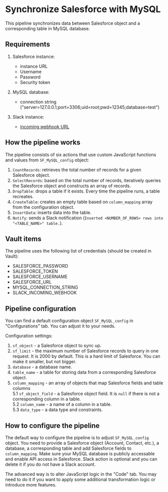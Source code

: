 # Synchronize Salesforce with MySQL

This pipeline synchronizes data between Salesforce object and a corresponding table in MySQL database.

## Requirements

1. Salesforce instance:
    - instance URL
    - Username
    - Password
    - Security token

2. MySQL database:
    - connection string ("server=127.0.0.1;port=3306;uid=root;pwd=12345;database=test")

3. Slack instance:
    - [incoming webhook URL](https://api.slack.com/messaging/webhooks)

## How the pipeline works

The pipeline consists of six actions that use custom JavaScript functions and values from `SF_MySQL_config` object:

1. `CountRecords`: retrieves the total number of records for a given Salesforce object.
2. `SelectRecords`: based on the total number of records, iteratively queries the Salesforce object and constructs an array of records.
3. `DropTable`: drops a table if it exists. Every time the pipeline runs, a table recreates.
4. `CreateTable`: creates an empty table based on `column_mapping` array from the configuration object.
5. `InsertData`: inserts data into the table.
6. `Notify`: sends a Slack notification (`Inserted <NUMBER_OF_ROWS> rows into "<TABLE_NAME>" table.`).

## Vault items

The pipeline uses the following list of credentials (should be created in Vault):

- SALESFORCE_PASSWORD
- SALESFORCE_TOKEN
- SALESFORCE_USERNAME
- SALESFORCE_URL
- MYSQL_CONNECTION_STRING
- SLACK_INCOMING_WEBHOOK

## Pipeline configuration

You can find a default configuration object `SF_MySQL_config` in "Configurations" tab. You can adjust it to your needs.

Configuration settings:

1. `sf_object` - a Salesforce object to sync up.
2. `sf_limit` - the maximum number of Salesforce records to query in one request. It is 2000 by default. This is a hard limit of Salesforce. You can make it smaller, but not bigger.
3. `database` - a database name.
4. `table_name` - a table for storing data from a corresponding Salesforce object.
5. `column_mapping` - an array of objects that map Salesforce fields and table columns  
    5.1 `sf_object_field` - a Salesforce object field. It is `null` if there is not a corresponding column in a table.  
    5.2 `column_name` - a name of a column in a table.  
    5.3 `data_type` - a data type and constraints.  

## How to configure the pipeline

The default way to configure the pipeline is to adjust `SF_MySQL_config` object. You need to provide a Salesforce object (Account, Contact, etc.), a database, a corresponding table and add Salesforce fields to `column_mapping`. Make sure your MySQL database is publicly accessable and enable API access in Salesforce. Slack action is optional and you can delete it if you do not have a Slack account.

The advanced way is to alter JavaScript logic in the "Code" tab. You may need to do it if you want to apply some additional transformation logic or introduce more features.
